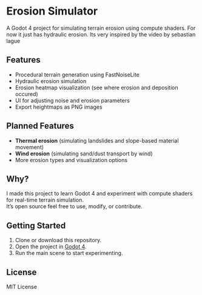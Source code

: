 # Erosion Simulator

A Godot 4 project for simulating terrain erosion using compute shaders. 
For now it just has hydraulic erosion.
Its very inspired by the video by sebastian lague

## Features

- Procedural terrain generation using FastNoiseLite
- Hydraulic erosion simulation
- Erosion heatmap visualization (see where erosion and deposition occured)
- UI for adjusting noise and erosion parameters
- Export heightmaps as PNG images

## Planned Features

- **Thermal erosion** (simulating landslides and slope-based material movement)
- **Wind erosion** (simulating sand/dust transport by wind)
- More erosion types and visualization options

## Why?

I made this project to learn Godot 4 and experiment with compute shaders for real-time terrain simulation.  
It’s open source feel free to use, modify, or contribute.

## Getting Started

1. Clone or download this repository.
2. Open the project in [Godot 4](https://godotengine.org/).
3. Run the main scene to start experimenting.

## License

MIT License